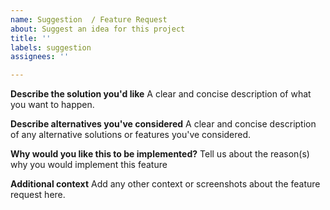 ```yaml
---
name: Suggestion  / Feature Request
about: Suggest an idea for this project
title: ''
labels: suggestion
assignees: ''

---
```


**Describe the solution you'd like**
A clear and concise description of what you want to happen.

**Describe alternatives you've considered**
A clear and concise description of any alternative solutions or features you've considered.

**Why would you like this to be implemented?**
Tell us about the reason(s) why you would implement this feature

**Additional context**
Add any other context or screenshots about the feature request here.
